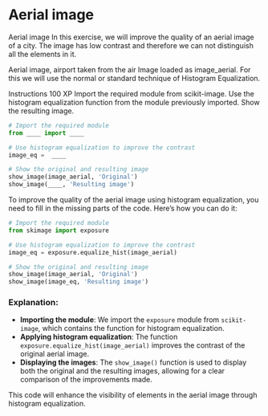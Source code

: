 # Aerial image

Aerial image
In this exercise, we will improve the quality of an aerial image of a city. The image has low contrast and therefore we can not distinguish all the elements in it.

Aerial image, airport taken from the air
Image loaded as image_aerial.
For this we will use the normal or standard technique of Histogram Equalization.

Instructions
100 XP
Import the required module from scikit-image.
Use the histogram equalization function from the module previously imported.
Show the resulting image.

```py
# Import the required module
from ____ import ____

# Use histogram equalization to improve the contrast
image_eq =  ____

# Show the original and resulting image
show_image(image_aerial, 'Original')
show_image(____, 'Resulting image')

```

To improve the quality of the aerial image using histogram equalization, you need to fill in the missing parts of the code. Here’s how you can do it:

```python
# Import the required module
from skimage import exposure

# Use histogram equalization to improve the contrast
image_eq = exposure.equalize_hist(image_aerial)

# Show the original and resulting image
show_image(image_aerial, 'Original')
show_image(image_eq, 'Resulting image')
```

### Explanation:
- **Importing the module**: We import the `exposure` module from `scikit-image`, which contains the function for histogram equalization.
- **Applying histogram equalization**: The function `exposure.equalize_hist(image_aerial)` improves the contrast of the original aerial image.
- **Displaying the images**: The `show_image()` function is used to display both the original and the resulting images, allowing for a clear comparison of the improvements made.

This code will enhance the visibility of elements in the aerial image through histogram equalization.